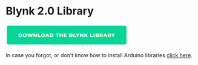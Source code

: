 # Blynk 2.0 Library

![\(change to 2.0, add link to the library\)](../.gitbook/assets/download_blynk_lib.png)

In case you forgot, or don’t know how to install Arduino libraries [click here](http://www.arduino.cc/en/guide/libraries).

